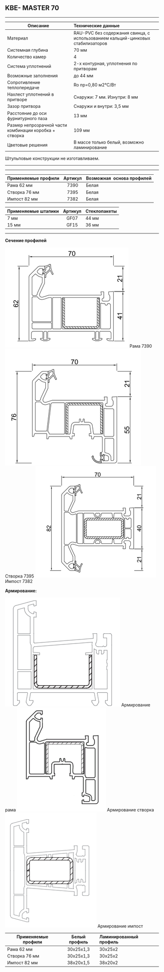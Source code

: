## **KBE- MASTER 70**

* * *

| Описание  |  Технические данные |
|----------------|:----------|
|  Материал | RAU-PVC без содержания свинца, с использованием кальций-цинковых стабилизаторов | 
|  Системная глубина | 70 мм | 
|  Количество камер | 4 | 
|  Система уплотнений | 2-х контурная, уплотнения по притворам | 
|  Возможные заполнения | до 44 мм | 
| Сопротивление теплопередаче | Ro пр=0,80 м2°С/Вт |
|  Нахлест уплотнений в притворе | Снаружи: 7 мм. Изнутри: 8 мм | 
|  Зазор притвора | Снаружи и внутри: 3,5 мм | 
|  Расстояние до оси фурнитурного паза | 13 мм | 
|  Размер непрозрачной части комбинации коробка + створка | 109 мм | 
| Цветовые решения | В массе только белый, возможно ламинирование | 


Штульповые конструкции не изготавливаем.
* * *

* * *

| Применяемые профили | Артикул | Возможная  основа профилей |
|----------------|:---------:|:----------|
| Рама 62 мм |  7390  |  Белая |
| Створка 76 мм  | 7395 |  Белая |
| Импост 82 мм | 7382 |  Белая |

| Применяемые штапики | Артикул | Стеклопакеты |
|----------------|:---------:|:----------|
| 7 мм | GF07  |  44 мм |
| 15 мм | GF15 |  36 мм |

* * *

**Сечение профилей**

![](https://github.com/AlexandraEgorovatmk/help_os/blob/master/kveMaster/media/image1.png)
Рама 7390
![](https://github.com/AlexandraEgorovatmk/help_os/blob/master/kveMaster/media/image2.png)
Створка 7395
![](https://raw.githubusercontent.com/AlexandraEgorovatmk/help_os/master/kveMaster/media/image3.png)
Импост 7382

**Армирование:**

![](https://github.com/AlexandraEgorovatmk/help_os/blob/master/kveMaster/media/image4.png)
Армирование рама
![](https://github.com/AlexandraEgorovatmk/help_os/blob/master/kveMaster/media/image5.png)
Армирование створка
![](https://github.com/AlexandraEgorovatmk/help_os/blob/master/kveMaster/media/image6.png)
Армирование импост

| Применяемые профили | Белый профиль | Ламинированный профиль|
|----------------|:---------:|:----------|
| Рама 62 мм |  30х25х1,3  |  30х25х2 |
| Створка 76 мм  | 30х25х1,3 |  30х25х2 |
| Импост 82 мм | 38x20x1,5 |  38х20х2 |
